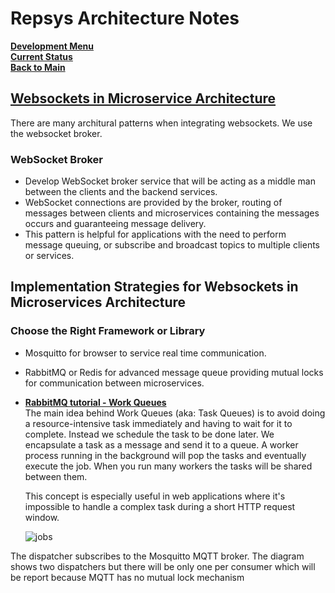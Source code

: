 # Repsys Architecture Notes

**[Development Menu](./menu.md)**\
**[Current Status](../status/weekly/current_status.md)**\
**[Back to Main](../../README.md)**

## **[Websockets in Microservice Architecture](../../research/a_l/application_architecture/websockets_in_microservice_architecture.md)**

There are many architural patterns when integrating websockets. We use the websocket broker.

### WebSocket Broker

- Develop WebSocket broker service that will be acting as a middle man between the clients and the backend services.
- WebSocket connections are provided by the broker, routing of messages between clients and microservices containing the messages occurs and guaranteeing message delivery.
- This pattern is helpful for applications with the need to perform message queuing, or subscribe and broadcast topics to multiple clients or services.

## Implementation Strategies for Websockets in Microservices Architecture

### Choose the Right Framework or Library

- Mosquitto for browser to service real time communication.
- RabbitMQ or Redis for advanced message queue providing mutual locks for communication between microservices.

- **[RabbitMQ tutorial - Work Queues](../../../research/m_z/rabbitmq/work_queues.md)**\
  The main idea behind Work Queues (aka: Task Queues) is to avoid doing a resource-intensive task immediately and having to wait for it to complete. Instead we schedule the task to be done later. We encapsulate a task as a message and send it to a queue. A worker process running in the background will pop the tasks and eventually execute the job. When you run many workers the tasks will be shared between them.

  This concept is especially useful in web applications where it's impossible to handle a complex task during a short HTTP request window.

    ![jobs](https://quarkus.io/assets/images/posts/redis-job-queue/pattern.png)

The dispatcher subscribes to the Mosquitto MQTT broker. The diagram shows two dispatchers but there will be only one per consumer which will be report  because MQTT has no mutual lock mechanism
